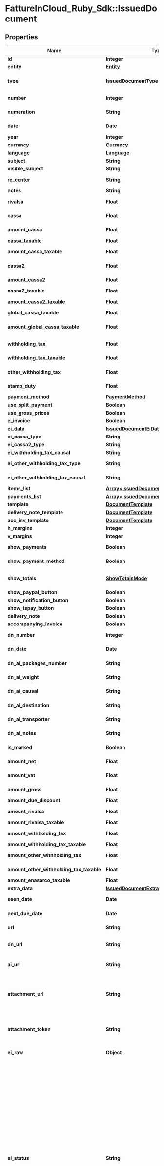 # FattureInCloud_Ruby_Sdk::IssuedDocument

## Properties

| Name | Type | Description | Notes |
| ---- | ---- | ----------- | ----- |
| **id** | **Integer** | Unique identifier of the document. | [optional] |
| **entity** | [**Entity**](Entity.md) |  | [optional] |
| **type** | [**IssuedDocumentType**](IssuedDocumentType.md) |  | [optional][default to &#39;invoice&#39;] |
| **number** | **Integer** | Number of the document [If not specified, next number is used] | [optional] |
| **numeration** | **String** | Numeration of the document [Not available if type&#x3D;delivery_note] | [optional] |
| **date** | **Date** | Date of the document [If not specified, today date is used] | [optional] |
| **year** | **Integer** | Invoice year. | [optional] |
| **currency** | [**Currency**](Currency.md) |  | [optional] |
| **language** | [**Language**](Language.md) |  | [optional] |
| **subject** | **String** | Issued document subject. | [optional] |
| **visible_subject** | **String** | Issued document visible subject. | [optional] |
| **rc_center** | **String** | Revenue center [or cost center if type&#x3D;supplier_order]. | [optional] |
| **notes** | **String** | Issued document extra notes. | [optional] |
| **rivalsa** | **Float** | \&quot;Rivalsa INPS\&quot; percentual value | [optional] |
| **cassa** | **Float** | \&quot;Cassa previdenziale\&quot; percentual value | [optional] |
| **amount_cassa** | **Float** | [Read Only] Cassa amount. | [optional][readonly] |
| **cassa_taxable** | **Float** | Cassa taxable percentage | [optional] |
| **amount_cassa_taxable** | **Float** | [Can be set only if cassa_taxable is NULL] Cassa2 taxable amount | [optional] |
| **cassa2** | **Float** | \&quot;Cassa previdenziale 2\&quot; percentual value | [optional] |
| **amount_cassa2** | **Float** | [Read Only] Cassa amount. | [optional][readonly] |
| **cassa2_taxable** | **Float** | Cassa2 taxable percentage | [optional] |
| **amount_cassa2_taxable** | **Float** | [Can be set only if cassa2_taxable is NULL] Cassa2 taxable amount | [optional] |
| **global_cassa_taxable** | **Float** | Global cassa taxable percentage | [optional] |
| **amount_global_cassa_taxable** | **Float** | [Can be set only if global_cassa_taxable is NULL] Global cassa taxable amount | [optional] |
| **withholding_tax** | **Float** | Withholding tax (ritenuta d&#39;acconto) percentual value | [optional] |
| **withholding_tax_taxable** | **Float** | Withholding tax taxable (imponibile) percentual value | [optional] |
| **other_withholding_tax** | **Float** | Other withholding tax (altra ritenuta) percentual value | [optional] |
| **stamp_duty** | **Float** | Stamp duty value [0 if not present] | [optional] |
| **payment_method** | [**PaymentMethod**](PaymentMethod.md) |  | [optional] |
| **use_split_payment** | **Boolean** | Use split payment | [optional] |
| **use_gross_prices** | **Boolean** | Use gross prices | [optional] |
| **e_invoice** | **Boolean** | Indicates if this is an e-invoice. | [optional] |
| **ei_data** | [**IssuedDocumentEiData**](IssuedDocumentEiData.md) |  | [optional] |
| **ei_cassa_type** | **String** | E-invoice cassa type | [optional] |
| **ei_cassa2_type** | **String** | E-invoice cassa2 type | [optional] |
| **ei_withholding_tax_causal** | **String** | E-invoice withholding tax causal | [optional] |
| **ei_other_withholding_tax_type** | **String** | E-invoice other withholding tax type | [optional] |
| **ei_other_withholding_tax_causal** | **String** | E-invoice other withholding tax causal | [optional] |
| **items_list** | [**Array&lt;IssuedDocumentItemsListItem&gt;**](IssuedDocumentItemsListItem.md) |  | [optional] |
| **payments_list** | [**Array&lt;IssuedDocumentPaymentsListItem&gt;**](IssuedDocumentPaymentsListItem.md) |  | [optional] |
| **template** | [**DocumentTemplate**](DocumentTemplate.md) |  | [optional] |
| **delivery_note_template** | [**DocumentTemplate**](DocumentTemplate.md) |  | [optional] |
| **acc_inv_template** | [**DocumentTemplate**](DocumentTemplate.md) |  | [optional] |
| **h_margins** | **Integer** | Horizontal margins. | [optional] |
| **v_margins** | **Integer** | Vertical margins. | [optional] |
| **show_payments** | **Boolean** | Shows the expiration dates of the payments on the document. | [optional] |
| **show_payment_method** | **Boolean** | Show the payment method details on the document. | [optional] |
| **show_totals** | [**ShowTotalsMode**](ShowTotalsMode.md) |  | [optional][default to &#39;all&#39;] |
| **show_paypal_button** | **Boolean** | Show paypal button | [optional] |
| **show_notification_button** | **Boolean** | Show notification button | [optional] |
| **show_tspay_button** | **Boolean** | Show ts pay button. | [optional] |
| **delivery_note** | **Boolean** |  | [optional] |
| **accompanying_invoice** | **Boolean** | Attach an accompanying invoice. | [optional] |
| **dn_number** | **Integer** | Number (for the attached delivery note). | [optional] |
| **dn_date** | **Date** | Date (for the attached delivery note). | [optional] |
| **dn_ai_packages_number** | **String** | Number of packages (for the attached delivery note). | [optional] |
| **dn_ai_weight** | **String** | Weight (for the attached delivery note). | [optional] |
| **dn_ai_causal** | **String** | Causal (for the attached delivery note). | [optional] |
| **dn_ai_destination** | **String** | Destination (for the attached delivery note). | [optional] |
| **dn_ai_transporter** | **String** | Transporter (for the attached delivery note). | [optional] |
| **dn_ai_notes** | **String** | Notes (for the attached delivery note). | [optional] |
| **is_marked** | **Boolean** | This is true if the document is marked. | [optional] |
| **amount_net** | **Float** | [Read Only] Total net amount (competenze). | [optional][readonly] |
| **amount_vat** | **Float** | [Read Only] Total vat amount (IVA). | [optional][readonly] |
| **amount_gross** | **Float** | [Read Only] Total gross amount (totale documento). | [optional][readonly] |
| **amount_due_discount** | **Float** | Amount due discount | [optional] |
| **amount_rivalsa** | **Float** | [Read Only] Rivalsa amount. | [optional][readonly] |
| **amount_rivalsa_taxable** | **Float** | Taxable rivalsa amount | [optional] |
| **amount_withholding_tax** | **Float** | [Read Only] Withholding tax amount (ritenuta d&#39;acconto). | [optional][readonly] |
| **amount_withholding_tax_taxable** | **Float** | Taxable withholding tax amount | [optional] |
| **amount_other_withholding_tax** | **Float** | [Read Only] Other withholding tax amount (altra ritenuta). | [optional][readonly] |
| **amount_other_withholding_tax_taxable** | **Float** | Taxable other withholding tax amount | [optional] |
| **amount_enasarco_taxable** | **Float** | Taxable enasarco amount | [optional] |
| **extra_data** | [**IssuedDocumentExtraData**](IssuedDocumentExtraData.md) |  | [optional] |
| **seen_date** | **Date** | Date when the client/supplier has seen the document. | [optional] |
| **next_due_date** | **Date** | Date of the next not paid payment. | [optional] |
| **url** | **String** | [Temporary] [Read Only]   Public url of the document PDF file. | [optional] |
| **dn_url** | **String** | [Temporary] [Read Only]   Public url of the attached delivery note PDF file. | [optional] |
| **ai_url** | **String** | [Temporary] [Read Only]   Public url of the accompanying invoice PDF file. | [optional] |
| **attachment_url** | **String** | [Temporary] [Read Only] Public url of the attached file. Authomatically set if a valid attachment token is passed via POST /issued_documents or PUT /issued_documents/{documentId}. | [optional][readonly] |
| **attachment_token** | **String** | [Write Only] Attachment token returned by POST /issued_documents/attachment. Used to attach the file already uploaded. | [optional] |
| **ei_raw** | **Object** | Advanced raw attributes for e-invoices. | [optional] |
| **ei_status** | **String** | [Read only] Status of the e-invoice.   * &#x60;attempt&#x60; - We are trying to send the invoice, please wait up to 2 hours   * &#x60;missing&#x60; - The invoice is missing   * &#x60;not_sent&#x60; - The invoice has yet to be sent   * &#x60;sent&#x60; - The invoice was sent   * &#x60;pending&#x60; - The checks for the digital signature and sending are in progress   * &#x60;processing&#x60; - The SDI is delivering the invoice to the customer   * &#x60;error&#x60; - An error occurred while handling the invoice, please try to resend it or contact support   * &#x60;discarded&#x60; - The invoice has been rejected by the SDI, so it must be corrected and re-sent   * &#x60;not_delivered&#x60; - The SDI was unable to deliver the invoice   * &#x60;accepted&#x60; - The customer accepted the invoice   * &#x60;rejected&#x60; - The customer rejected the invoice, so it must be corrected   * &#x60;no_response&#x60; - A response has not yet been received whithin the deadline, contact the customer to ascertain the status of the invoice   * &#x60;manual_accepted&#x60; - The customer accepted the invoice   * &#x60;manual_rejected&#x60; - The customer rejected the invoice  | [optional] |
| **created_at** | **String** |  | [optional] |
| **updated_at** | **String** |  | [optional] |

